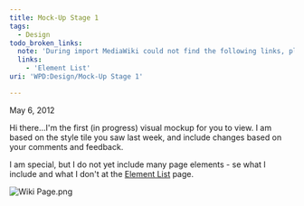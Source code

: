 ```yaml
---
title: Mock-Up Stage 1
tags:
  - Design
todo_broken_links:
  note: 'During import MediaWiki could not find the following links, please fix and adjust this list.'
  links:
    - 'Element List'
uri: 'WPD:Design/Mock-Up Stage 1'

---
```

May 6, 2012

Hi there...I'm the first (in progress) visual mockup for you to view. I am based on the style tile you saw last week, and include changes based on your comments and feedback.

I am special, but I do not yet include many page elements - se what I include and what I don't at the [Element List](/w/index.php?title=Element_List&action=edit&redlink=1) page.

![Wiki Page.png](/WPD/assets/public/c/c2/Wiki_Page.png)